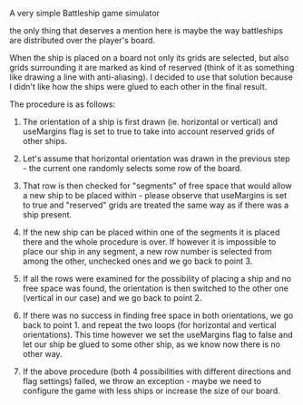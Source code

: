 A very simple Battleship game simulator

the only thing that deserves a mention here is maybe the way battleships are distributed over the player's board.

When the ship is placed on a board not only its grids are selected, but also grids surrounding it are marked as kind of reserved
(think of it as something like drawing a line with anti-aliasing). I decided to use that solution because I didn't like how the ships were
glued to each other in the final result.

The procedure is as follows:

1. The orientation of a ship is first drawn (ie. horizontal or vertical) and useMargins flag is set to true to take into account reserved grids of other ships.

2. Let's assume that horizontal orientation was drawn in the previous step - the current one randomly selects some row of the board.

3. That row is then checked for "segments" of free space that would allow a new ship to be placed within - please observe that useMargins is set to true and 
"reserved" grids are treated the same way as if there was a ship present.

4. If the new ship can be placed within one of the segments it is placed there and the whole procedure is over. If however it is impossible to place our ship in any
segment, a new row number is selected from among the other, unchecked ones and we go back to point 3.

5. If all the rows were examined for the possibility of placing a ship and no free space was found, the orientation is then switched to the other one (vertical in
our case) and we go back to point 2.

6. If there was no success in finding free space in both orientations, we go back to point 1. and repeat the two loops (for horizontal and vertical orientations).
This time however we set the useMargins flag to false and let our ship be glued to some other ship, as we know now there is no other way.

7. If the above procedure (both 4 possibilities with different directions and flag settings) failed, we throw an exception - maybe we need to configure the game 
with less ships or increase the size of our board.
